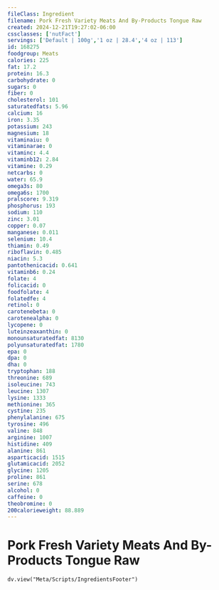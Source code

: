 ```yaml
---
fileClass: Ingredient
filename: Pork Fresh Variety Meats And By-Products Tongue Raw
created: 2024-12-21T19:27:02-06:00
cssclasses: ['nutFact']
servings: ['Default | 100g','1 oz | 28.4','4 oz | 113']
id: 168275
foodgroup: Meats
calories: 225
fat: 17.2
protein: 16.3
carbohydrate: 0
sugars: 0
fiber: 0
cholesterol: 101
saturatedfats: 5.96
calcium: 16
iron: 3.35
potassium: 243
magnesium: 18
vitaminaiu: 0
vitaminarae: 0
vitaminc: 4.4
vitaminb12: 2.84
vitamine: 0.29
netcarbs: 0
water: 65.9
omega3s: 80
omega6s: 1700
pralscore: 9.319
phosphorus: 193
sodium: 110
zinc: 3.01
copper: 0.07
manganese: 0.011
selenium: 10.4
thiamin: 0.49
riboflavin: 0.485
niacin: 5.3
pantothenicacid: 0.641
vitaminb6: 0.24
folate: 4
folicacid: 0
foodfolate: 4
folatedfe: 4
retinol: 0
carotenebeta: 0
carotenealpha: 0
lycopene: 0
luteinzeaxanthin: 0
monounsaturatedfat: 8130
polyunsaturatedfat: 1780
epa: 0
dpa: 0
dha: 0
tryptophan: 188
threonine: 689
isoleucine: 743
leucine: 1307
lysine: 1333
methionine: 365
cystine: 235
phenylalanine: 675
tyrosine: 496
valine: 848
arginine: 1007
histidine: 409
alanine: 861
asparticacid: 1515
glutamicacid: 2052
glycine: 1205
proline: 861
serine: 678
alcohol: 0
caffeine: 0
theobromine: 0
200calorieweight: 88.889
---
```


# Pork Fresh Variety Meats And By-Products Tongue Raw

```dataviewjs
dv.view("Meta/Scripts/IngredientsFooter")
```